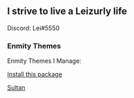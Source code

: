 <!-- Place this tag in your head or just before your close body tag. -->
<script async defer src="https://buttons.github.io/buttons.js"></script>
## I strive to live a Leizurly life

Discord: Lei#5550

### Enmity Themes

Enmity Themes I Manage:

<!-- Place this tag where you want the button to render. -->
<a class="github-button" href="https://github.com/lei/discord-sultan/packages" data-icon="octicon-package" aria-label="Install this package lei/discord-sultan on GitHub">Install this package</a>

[Sultan](https://raw.githubusercontent.com/Leizurly/discord-sultan/main/sultan.json)
